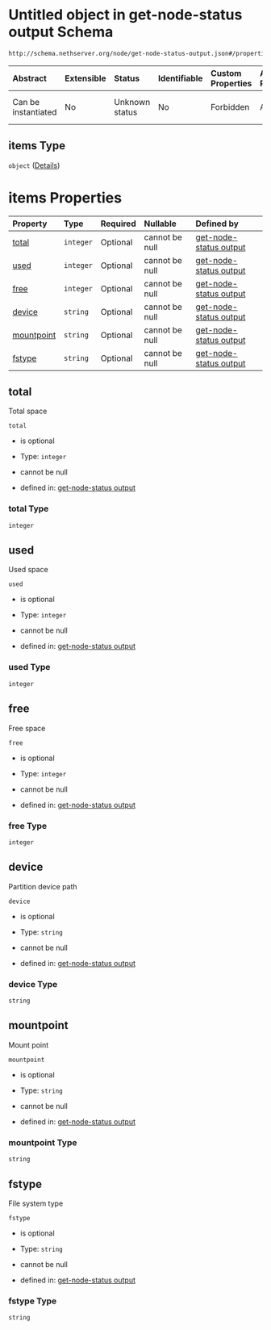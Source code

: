 # Untitled object in get-node-status output Schema

```txt
http://schema.nethserver.org/node/get-node-status-output.json#/properties/disks/items
```



| Abstract            | Extensible | Status         | Identifiable | Custom Properties | Additional Properties | Access Restrictions | Defined In                                                                              |
| :------------------ | :--------- | :------------- | :----------- | :---------------- | :-------------------- | :------------------ | :-------------------------------------------------------------------------------------- |
| Can be instantiated | No         | Unknown status | No           | Forbidden         | Allowed               | none                | [get-node-status-output.json*](node/get-node-status-output.json "open original schema") |

## items Type

`object` ([Details](get-node-status-output-properties-disks-items.md))

# items Properties

| Property                  | Type      | Required | Nullable       | Defined by                                                                                                                                                                                                     |
| :------------------------ | :-------- | :------- | :------------- | :------------------------------------------------------------------------------------------------------------------------------------------------------------------------------------------------------------- |
| [total](#total)           | `integer` | Optional | cannot be null | [get-node-status output](get-node-status-output-properties-disks-items-properties-total.md "http://schema.nethserver.org/node/get-node-status-output.json#/properties/disks/items/properties/total")           |
| [used](#used)             | `integer` | Optional | cannot be null | [get-node-status output](get-node-status-output-properties-disks-items-properties-used.md "http://schema.nethserver.org/node/get-node-status-output.json#/properties/disks/items/properties/used")             |
| [free](#free)             | `integer` | Optional | cannot be null | [get-node-status output](get-node-status-output-properties-disks-items-properties-free.md "http://schema.nethserver.org/node/get-node-status-output.json#/properties/disks/items/properties/free")             |
| [device](#device)         | `string`  | Optional | cannot be null | [get-node-status output](get-node-status-output-properties-disks-items-properties-device.md "http://schema.nethserver.org/node/get-node-status-output.json#/properties/disks/items/properties/device")         |
| [mountpoint](#mountpoint) | `string`  | Optional | cannot be null | [get-node-status output](get-node-status-output-properties-disks-items-properties-mountpoint.md "http://schema.nethserver.org/node/get-node-status-output.json#/properties/disks/items/properties/mountpoint") |
| [fstype](#fstype)         | `string`  | Optional | cannot be null | [get-node-status output](get-node-status-output-properties-disks-items-properties-fstype.md "http://schema.nethserver.org/node/get-node-status-output.json#/properties/disks/items/properties/fstype")         |

## total

Total space

`total`

*   is optional

*   Type: `integer`

*   cannot be null

*   defined in: [get-node-status output](get-node-status-output-properties-disks-items-properties-total.md "http://schema.nethserver.org/node/get-node-status-output.json#/properties/disks/items/properties/total")

### total Type

`integer`

## used

Used space

`used`

*   is optional

*   Type: `integer`

*   cannot be null

*   defined in: [get-node-status output](get-node-status-output-properties-disks-items-properties-used.md "http://schema.nethserver.org/node/get-node-status-output.json#/properties/disks/items/properties/used")

### used Type

`integer`

## free

Free space

`free`

*   is optional

*   Type: `integer`

*   cannot be null

*   defined in: [get-node-status output](get-node-status-output-properties-disks-items-properties-free.md "http://schema.nethserver.org/node/get-node-status-output.json#/properties/disks/items/properties/free")

### free Type

`integer`

## device

Partition device path

`device`

*   is optional

*   Type: `string`

*   cannot be null

*   defined in: [get-node-status output](get-node-status-output-properties-disks-items-properties-device.md "http://schema.nethserver.org/node/get-node-status-output.json#/properties/disks/items/properties/device")

### device Type

`string`

## mountpoint

Mount point

`mountpoint`

*   is optional

*   Type: `string`

*   cannot be null

*   defined in: [get-node-status output](get-node-status-output-properties-disks-items-properties-mountpoint.md "http://schema.nethserver.org/node/get-node-status-output.json#/properties/disks/items/properties/mountpoint")

### mountpoint Type

`string`

## fstype

File system type

`fstype`

*   is optional

*   Type: `string`

*   cannot be null

*   defined in: [get-node-status output](get-node-status-output-properties-disks-items-properties-fstype.md "http://schema.nethserver.org/node/get-node-status-output.json#/properties/disks/items/properties/fstype")

### fstype Type

`string`
